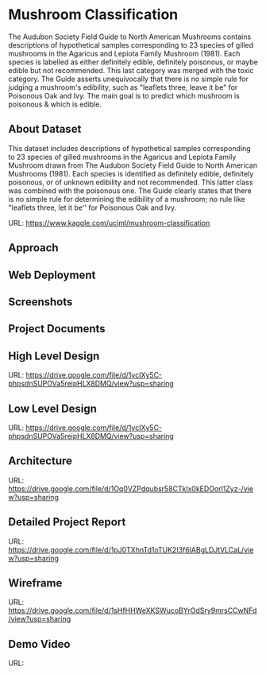 # Mushroom Classification
The Audubon Society Field Guide to North American Mushrooms contains descriptions of hypothetical samples corresponding to 23 species of gilled mushrooms in the Agaricus and Lepiota Family Mushroom (1981). Each species is labelled as either definitely edible, definitely poisonous, or maybe edible but not recommended. This last category was merged with the toxic category. The Guide asserts unequivocally that there is no simple rule for judging a mushroom's edibility, such as "leaflets three, leave it be" for Poisonous Oak and Ivy. The main goal is to predict which mushroom is poisonous & which is edible.

## About Dataset
This dataset includes descriptions of hypothetical samples corresponding to 23 species of gilled mushrooms in the Agaricus and Lepiota Family Mushroom drawn from The Audubon Society Field Guide to North American Mushrooms (1981). Each species is identified as definitely edible, definitely poisonous, or of unknown edibility and not recommended. This latter class was combined with the poisonous one. The Guide clearly states that there is no simple rule for determining the edibility of a mushroom; no rule like "leaflets three, let it be'' for Poisonous Oak and Ivy.

URL: https://www.kaggle.com/uciml/mushroom-classification

## Approach

## Web Deployment

## Screenshots

## Project Documents

## High Level Design 

URL: https://drive.google.com/file/d/1ycIXy5C-phpsdnSUPOVa5reipHLX8DMQ/view?usp=sharing

## Low Level Design

URL: https://drive.google.com/file/d/1ycIXy5C-phpsdnSUPOVa5reipHLX8DMQ/view?usp=sharing

## Architecture

URL: https://drive.google.com/file/d/1Oq0VZPdqubsr58CTklx0kEDOorl1Zyz-/view?usp=sharing

## Detailed Project Report

URL: https://drive.google.com/file/d/1pJ0TXhnTd1oTUK2I3f6lABgLDJtVLCaL/view?usp=sharing

## Wireframe

URL: https://drive.google.com/file/d/1sHfHHWeXKSWucoBYrOdSry9mrsCCwNFd/view?usp=sharing

## Demo Video

URL:

